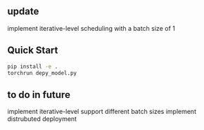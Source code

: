 ## update
implement iterative-level scheduling with a batch size of 1

## Quick Start
```bash
pip install -e .
torchrun depy_model.py
```

## to do in future
implement iterative-level support different batch sizes
implement distrubuted deployment